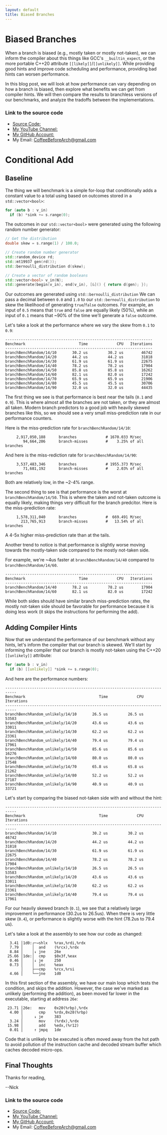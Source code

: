 ```yaml
---
layout: default
title: Biased Branches
---
```


# Biased Branches

When a branch is biased (e.g., mostly taken or mostly not-taken), we can inform the compiler about this things like GCC's `__builtin_expect`, or the more portable C++20 attribute `[[likely]]`/`[[unlikely]]`. While providing good hints and improve code scheduling and performance, providing bad hints can worsen performance.

In this blog post, we will look at how performance can vary depending on how a branch is biased, then explore what benefits we can get from compiler hints. We will then compare the results to branchless versions of our benchmarks, and analyze the tradoffs between the implementations.

### Link to the source code

- [Source Code: ](https://github.com/CoffeeBeforeArch/misc_code/tree/master/biased_branches)
- [My YouTube Channel: ](https://www.youtube.com/channel/UCsi5-meDM5Q5NE93n_Ya7GA?view_as=subscriber)
- [My GitHub Account: ](https://github.com/CoffeeBeforeArch)
- My Email: CoffeeBeforeArch@gmail.com


# Conditional Add

## Baseline

The thing we will benchmark is a simple for-loop that conditionally adds a constant value to a total using based on outcomes stored in a `std::vector<bool>`:

```cpp
for (auto b : v_in)
  if (b) *sink += s.range(0);
```

The outcomes in our `std::vector<bool>` were generated using the following random number generator:

```cpp
// Get the distribution
double skew = s.range(1) / 100.0;

// Create random number generator
std::random_device rd;
std::mt19937 gen(rd());
std::bernoulli_distribution d(skew);

// Create a vector of random booleans
std::vector<bool> v_in(N);
std::generate(begin(v_in), end(v_in), [&]() { return d(gen); });
```

Our outcomes are generated using `std::bernoulli_distribution` We can pass a decimal between `0.0` and `1.0` to our `std::bernoulli_distribution` to skew the likelihood of generating `true`/`false` outcomes. For example, an input of `0.5` means that `true` and `false` are equally likely (50%), while an input of `0.1` means that ~90% of the time we'll generate a `false` outcome.

Let's take a look at the performance where we vary the skew from `0.1` to `0.9`:

```text
------------------------------------------------------------------
Benchmark                        Time             CPU   Iterations
------------------------------------------------------------------
branchBenchRandom/14/10       30.2 us         30.2 us        46742
branchBenchRandom/14/20       44.2 us         44.2 us        31818
branchBenchRandom/14/30       61.9 us         61.9 us        22675
branchBenchRandom/14/40       78.2 us         78.2 us        17904
branchBenchRandom/14/50       85.8 us         85.8 us        16262
branchBenchRandom/14/60       82.1 us         82.0 us        17242
branchBenchRandom/14/70       65.9 us         65.9 us        21906
branchBenchRandom/14/80       45.5 us         45.5 us        30706
branchBenchRandom/14/90       32.0 us         32.0 us        44435
```

The first thing we see is that performance is best near the tails (`0.1` and `0.9`). This is where almost all the branches are not taken, or they are almost all taken. Modern branch predictors to a good job with heavily skewed branches like this, so we should see a very small miss-prediction rate in our performance counters.

Here is the miss-prediction rate for `branchBenchRandom/14/10`:

```text
     2,917,050,188      branches             # 1670.033 M/sec
        94,664,206      branch-misses        #    3.25% of all branches
```

And here is the miss-rediction rate for `branchBenchRandom/14/90`:

```text
     3,537,483,346      branches             # 1955.373 M/sec
        71,681,192      branch-misses        #    2.03% of all branches
```

Both are relatively low, in the ~2-4% range.

The second thing to see is that performance is the worst at `branchBenchRandom/14/50`. This is where the taken and not-taken outcome is equally likely, making things very difficult for the branch predcitor. Here is the miss-prediction rate:

```text
     1,578,311,040      branches             #  669.491 M/sec
       213,765,913      branch-misses        #   13.54% of all branches
```

A 4-5x higher miss-prediction rate than at the tails.

Another trend to notice is that performance is slightly worse moving towards the mostly-taken side compared to the mostly not-taken side. 

For example, we're ~4us faster at `branchBenchRandom/14/40` compared to `branchBenchRandom/14/60`. 

```text
------------------------------------------------------------------
Benchmark                        Time             CPU   Iterations
------------------------------------------------------------------
branchBenchRandom/14/40       78.2 us         78.2 us        17904
branchBenchRandom/14/60       82.1 us         82.0 us        17242
```

While both sides should have similar branch miss-prediction rates, the mostly not-taken side should be favorable for performance because it is doing less work (it skips the instructions for performing the add).

## Adding Compiler Hints

Now that we understand the performance of our benchmark without any hints, let's inform the compiler that our branch is skewed. We'll start by informing the compiler that our branch is mostly not-taken using the C++20 `[[unlikely]]` attribute:

```cpp
for (auto b : v_in)
  if (b) [[unlikely]] *sink += s.range(0);
```

And here are the performance numbers:

```text
---------------------------------------------------------------------------
Benchmark                                 Time             CPU   Iterations
---------------------------------------------------------------------------
branchBenchRandom_unlikely/14/10       26.5 us         26.5 us        53583
branchBenchRandom_unlikely/14/20       43.6 us         43.6 us        33011
branchBenchRandom_unlikely/14/30       62.2 us         62.2 us        23361
branchBenchRandom_unlikely/14/40       79.4 us         79.4 us        17961
branchBenchRandom_unlikely/14/50       85.6 us         85.6 us        16276
branchBenchRandom_unlikely/14/60       80.0 us         80.0 us        17548
branchBenchRandom_unlikely/14/70       65.8 us         65.8 us        21262
branchBenchRandom_unlikely/14/80       52.2 us         52.2 us        27187
branchBenchRandom_unlikely/14/90       40.9 us         40.9 us        33721
```

Let's start by comparing the biased not-taken side with and without the hint:

```text
---------------------------------------------------------------------------
Benchmark                                 Time             CPU   Iterations
---------------------------------------------------------------------------
branchBenchRandom/14/10                30.2 us         30.2 us        46742
branchBenchRandom/14/20                44.2 us         44.2 us        31818
branchBenchRandom/14/30                61.9 us         61.9 us        22675
branchBenchRandom/14/40                78.2 us         78.2 us        17904
branchBenchRandom_unlikely/14/10       26.5 us         26.5 us        53583
branchBenchRandom_unlikely/14/20       43.6 us         43.6 us        33011
branchBenchRandom_unlikely/14/30       62.2 us         62.2 us        23361
branchBenchRandom_unlikely/14/40       79.4 us         79.4 us        17961
```

For our heavily skewed branch (`0.1`), we see that a relatively large improvement in performance (30.2us to 26.5us). When there is very little skew (`0.4`), or performance is slightly worse with the hint (78.2us to 79.4 us).

Let's take a look at the assembly to see how our code as changed:

```assembly
  3.41 │1d0:┌─→shlx   %rax,%rdi,%rdx
  7.79 │    │  and    (%rcx),%rdx
  8.84 │    │↓ jne    26e
 25.66 │1de:│  cmp    $0x3f,%eax
  0.46 │    │↓ je     250
  0.73 │    │  inc    %eax
       │    ├──cmp    %rcx,%rsi
  4.66 │    └──jne    1d0       
```

In this first section of the assembly, we have our main loop which tests the condition, and skips the addition. However, the case we've marked as unlikely (performing the addition), as been moved far lower in the executable, starting at address `26e`:

```assembly
 23.71 │26e:   mov    0x20(%rbp),%rdx
  4.00 │       cmp    %rdx,0x28(%rbp)
       │     ↓ je     383
  3.24 │       mov    (%rdx),%rdx
 15.98 │       add    %edx,(%r12)
  0.01 │     ↑ jmpq   1de
```

Code that is unlikely to be executed is often moved away from the hot path to avoid pollution of the instruction cache and decoded stream buffer which caches decoded micro-ops.

## Final Thoughts

Thanks for reading,

--Nick

### Link to the source code

- [Source Code: ](https://github.com/CoffeeBeforeArch/misc_code/tree/master/biased_branches)
- [My YouTube Channel: ](https://www.youtube.com/channel/UCsi5-meDM5Q5NE93n_Ya7GA?view_as=subscriber)
- [My GitHub Account: ](https://github.com/CoffeeBeforeArch)
- My Email: CoffeeBeforeArch@gmail.com

